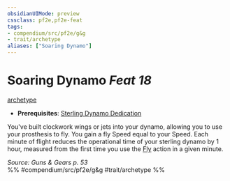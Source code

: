 ```yaml
---
obsidianUIMode: preview
cssclass: pf2e,pf2e-feat
tags:
- compendium/src/pf2e/g&g
- trait/archetype
aliases: ["Soaring Dynamo"]
---
```

# Soaring Dynamo  *Feat 18*  
[archetype](rules/traits/archetype.md "Archetype Feat Trait")  

- **Prerequisites**: [Sterling Dynamo Dedication](compendium/feats/sterling-dynamo-dedication-g-g.md)

You've built clockwork wings or jets into your dynamo, allowing you to use your prosthesis to fly. You gain a fly Speed equal to your Speed. Each minute of flight reduces the operational time of your sterling dynamo by 1 hour, measured from the first time you use the [Fly](rules/actions/fly.md) action in a given minute.

*Source: Guns & Gears p. 53*  
%% #compendium/src/pf2e/g&g #trait/archetype %%